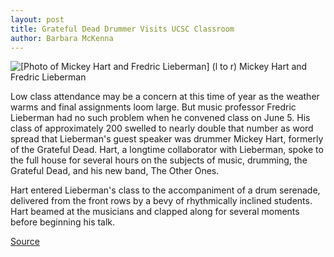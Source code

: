 ```yaml
---
layout: post
title: Grateful Dead Drummer Visits UCSC Classroom
author: Barbara McKenna
---
```


![\[Photo of Mickey Hart and Fredric Lieberman\]][1] (l to r) Mickey Hart and Fredric Lieberman

Low class attendance may be a concern at this time of year as the weather warms and final assignments loom large. But music professor Fredric Lieberman had no such problem when he convened class on June 5. His class of approximately 200 swelled to nearly double that number as word spread that Lieberman's guest speaker was drummer Mickey Hart, formerly of the Grateful Dead. Hart, a longtime collaborator with Lieberman, spoke to the full house for several hours on the subjects of music, drumming, the Grateful Dead, and his new band, The Other Ones.

Hart entered Lieberman's class to the accompaniment of a drum serenade, delivered from the front rows by a bevy of rhythmically inclined students. Hart beamed at the musicians and clapped along for several moments before beginning his talk.

[1]: http://www1.ucsc.edu/oncampus/currents/97-98/art/great.98-06-15.gif

[Source](http://www1.ucsc.edu/oncampus/currents/97-98/06-15/hart.htm "Permalink to Mickey Hart visit: 06-15-98")
